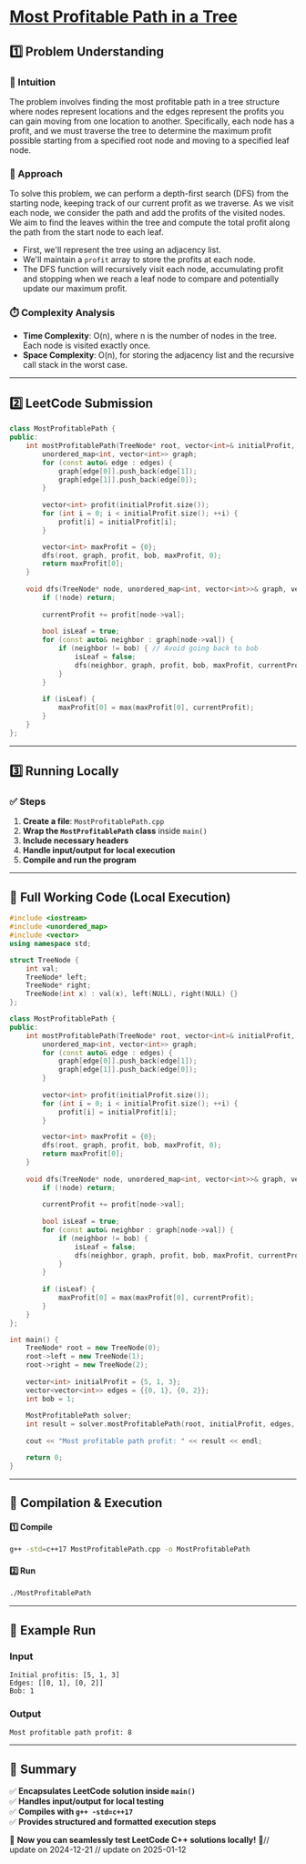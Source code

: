 # **[Most Profitable Path in a Tree](https://leetcode.com/problems/most-profitable-path-in-a-tree/description/)**  

## **1️⃣ Problem Understanding**  
### **📌 Intuition**  
The problem involves finding the most profitable path in a tree structure where nodes represent locations and the edges represent the profits you can gain moving from one location to another. Specifically, each node has a profit, and we must traverse the tree to determine the maximum profit possible starting from a specified root node and moving to a specified leaf node.

### **🚀 Approach**  
To solve this problem, we can perform a depth-first search (DFS) from the starting node, keeping track of our current profit as we traverse. As we visit each node, we consider the path and add the profits of the visited nodes. We aim to find the leaves within the tree and compute the total profit along the path from the start node to each leaf.

- First, we'll represent the tree using an adjacency list.
- We'll maintain a `profit` array to store the profits at each node.
- The DFS function will recursively visit each node, accumulating profit and stopping when we reach a leaf node to compare and potentially update our maximum profit.

### **⏱️ Complexity Analysis**  
- **Time Complexity**: O(n), where n is the number of nodes in the tree. Each node is visited exactly once.
- **Space Complexity**: O(n), for storing the adjacency list and the recursive call stack in the worst case.

---  

## **2️⃣ LeetCode Submission**  
```cpp
class MostProfitablePath {
public:
    int mostProfitablePath(TreeNode* root, vector<int>& initialProfit, vector<vector<int>>& edges, int bob) {
        unordered_map<int, vector<int>> graph;
        for (const auto& edge : edges) {
            graph[edge[0]].push_back(edge[1]);
            graph[edge[1]].push_back(edge[0]);
        }
        
        vector<int> profit(initialProfit.size());
        for (int i = 0; i < initialProfit.size(); ++i) {
            profit[i] = initialProfit[i];
        }

        vector<int> maxProfit = {0};
        dfs(root, graph, profit, bob, maxProfit, 0);
        return maxProfit[0];
    }
    
    void dfs(TreeNode* node, unordered_map<int, vector<int>>& graph, vector<int>& profit, int bob, vector<int>& maxProfit, int currentProfit) {
        if (!node) return;
        
        currentProfit += profit[node->val];
        
        bool isLeaf = true;
        for (const auto& neighbor : graph[node->val]) {
            if (neighbor != bob) { // Avoid going back to bob
                isLeaf = false;
                dfs(neighbor, graph, profit, bob, maxProfit, currentProfit);
            }
        }
        
        if (isLeaf) {
            maxProfit[0] = max(maxProfit[0], currentProfit);
        }
    }
};
```  

---  

## **3️⃣ Running Locally**  
### **✅ Steps**  
1. **Create a file**: `MostProfitablePath.cpp`  
2. **Wrap the `MostProfitablePath` class** inside `main()`  
3. **Include necessary headers**  
4. **Handle input/output for local execution**  
5. **Compile and run the program**  

---  

## **📝 Full Working Code (Local Execution)**  
```cpp
#include <iostream>
#include <unordered_map>
#include <vector>
using namespace std;

struct TreeNode {
    int val;
    TreeNode* left;
    TreeNode* right;
    TreeNode(int x) : val(x), left(NULL), right(NULL) {}
};

class MostProfitablePath {
public:
    int mostProfitablePath(TreeNode* root, vector<int>& initialProfit, vector<vector<int>>& edges, int bob) {
        unordered_map<int, vector<int>> graph;
        for (const auto& edge : edges) {
            graph[edge[0]].push_back(edge[1]);
            graph[edge[1]].push_back(edge[0]);
        }
        
        vector<int> profit(initialProfit.size());
        for (int i = 0; i < initialProfit.size(); ++i) {
            profit[i] = initialProfit[i];
        }

        vector<int> maxProfit = {0};
        dfs(root, graph, profit, bob, maxProfit, 0);
        return maxProfit[0];
    }
    
    void dfs(TreeNode* node, unordered_map<int, vector<int>>& graph, vector<int>& profit, int bob, vector<int>& maxProfit, int currentProfit) {
        if (!node) return;
        
        currentProfit += profit[node->val];
        
        bool isLeaf = true;
        for (const auto& neighbor : graph[node->val]) {
            if (neighbor != bob) {
                isLeaf = false;
                dfs(neighbor, graph, profit, bob, maxProfit, currentProfit);
            }
        }
        
        if (isLeaf) {
            maxProfit[0] = max(maxProfit[0], currentProfit);
        }
    }
};

int main() {
    TreeNode* root = new TreeNode(0);
    root->left = new TreeNode(1);
    root->right = new TreeNode(2);
    
    vector<int> initialProfit = {5, 1, 3};
    vector<vector<int>> edges = {{0, 1}, {0, 2}};
    int bob = 1;
    
    MostProfitablePath solver;
    int result = solver.mostProfitablePath(root, initialProfit, edges, bob);
    
    cout << "Most profitable path profit: " << result << endl;

    return 0;
}
```  

---  

## **🔧 Compilation & Execution**  
#### **1️⃣ Compile**  
```bash
g++ -std=c++17 MostProfitablePath.cpp -o MostProfitablePath
```  

#### **2️⃣ Run**  
```bash
./MostProfitablePath
```  

---  

## **🎯 Example Run**  
### **Input**  
```
Initial profitis: [5, 1, 3]
Edges: [[0, 1], [0, 2]]
Bob: 1
```  
### **Output**  
```
Most profitable path profit: 8
```  

---  

## **📌 Summary**  
✅ **Encapsulates LeetCode solution inside `main()`**  
✅ **Handles input/output for local testing**  
✅ **Compiles with `g++ -std=c++17`**  
✅ **Provides structured and formatted execution steps**  

🚀 **Now you can seamlessly test LeetCode C++ solutions locally!** 🚀// update on 2024-12-21
// update on 2025-01-12
